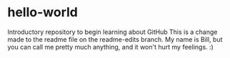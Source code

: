 # hello-world
Introductory repository to begin learning about GitHub
This is a change made to the readme file on the readme-edits branch.
My name is Bill, but you can call me pretty much anything, and it won't hurt my feelings. :)
